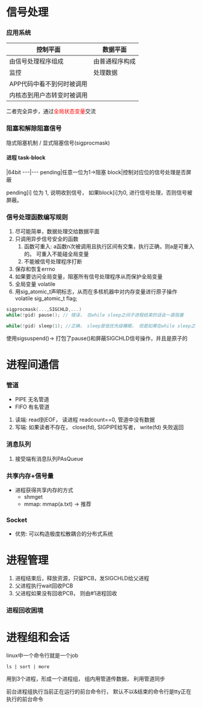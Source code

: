 # 信号处理

### 应用系统

控制平面 | 数据平面
---|---
由信号处理程序组成|由普通程序构成
监控|处理数据
APP代码中看不到何时被调用|
内核态到用户态转变时被调用|

二者完全异步，通过<font color='red'>全局状态变量</font>交流

### 阻塞和解除阻塞信号

隐式阻塞机制 / 显式阻塞信号(sigprocmask)

#### 进程 task-block

|64bit
---|---
pending|任意一位为1->阻塞
block|控制对应位的信号处理是否屏蔽

pending[i] 位为 1, 说明收到信号， 如果block[i]为0, 进行信号处理，否则信号被屏蔽。

### 信号处理函数编写规则

1. 尽可能简单，数据处理交给数据平面
2. 只调用异步信号安全的函数
   1. 函数可重入: a函数n次被调用且执行区间有交集，执行正确，则a是可重入的。 可重入不能碰全局变量
   2. 不能被信号处理程序打断
3. 保存和恢复errno
4. 如果要访问全局变量，阻塞所有信号处理程序从而保护全局变量
5. 全局变量 volatile
6. 用sig_atomic_t声明标志，从而在多核机器中对内存变量进行原子操作 volatile sig_atomic_t flag;

```c
sigprocmask(...,SIGCHLD,...)
while(!pid) pause(); // 错误， 在while sleep之间子进程结束的话会一直阻塞
```

```c
while(!pid) sleep(1); //正确， sleep是低优先级睡眠， 但是如果在while sleep之间子进程结束的话还会睡1s
```

使用sigsuspend()-> 打包了pause()和屏蔽SIGCHLD信号操作，并且是原子的


# 进程间通信

### 管道

- PIPE 无名管道
- FIFO 有名管道

1. 读端: read到EOF， 读进程 readcount==0, 管道中没有数据
2. 写端: 如果读者不存在， close(fd), SIGPIPE给写者， write(fd) 失败返回

### 消息队列

1. 接受端有消息队列PAsQueue

### 共享内存+信号量

- 进程获得共享内存的方式 
    - shmget
    - mmap: mmap(a.txt) -> 推荐

### Socket

- 优势: 可以构造极度松散耦合的分布式系统


# 进程管理

1. 进程结束后，释放资源，只留PCB，发SIGCHLD给父进程
2. 父进程执行wait回收PCB
3. 父进程如果没有回收PCB， 则由#1进程回收

### 进程回收困境

# 进程组和会话

linux中一个命令行就是一个job
``` shell
ls | sort | more
```
用到3个进程，形成一个进程组， 组内用管道传数据， 利用管道同步

前台进程组执行当前正在运行的前台命令行， 默认不以&结束的命令行是tty正在执行的前台命令
